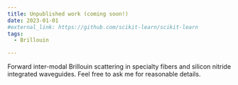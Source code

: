 ```yaml
---
title: Unpublished work (coming soon!)
date: 2023-01-01
#external_link: https://github.com/scikit-learn/scikit-learn
tags:
  - Brillouin

---
```


Forward inter-modal Brillouin scattering in specialty fibers and silicon nitride integrated waveguides. Feel free to ask me for reasonable details.

<!--more-->
